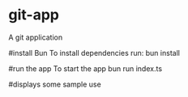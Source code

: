 # git-app
A git application

#install Bun
To install dependencies run:
bun install

#run the app
To start the app
bun run index.ts

#displays some sample use
